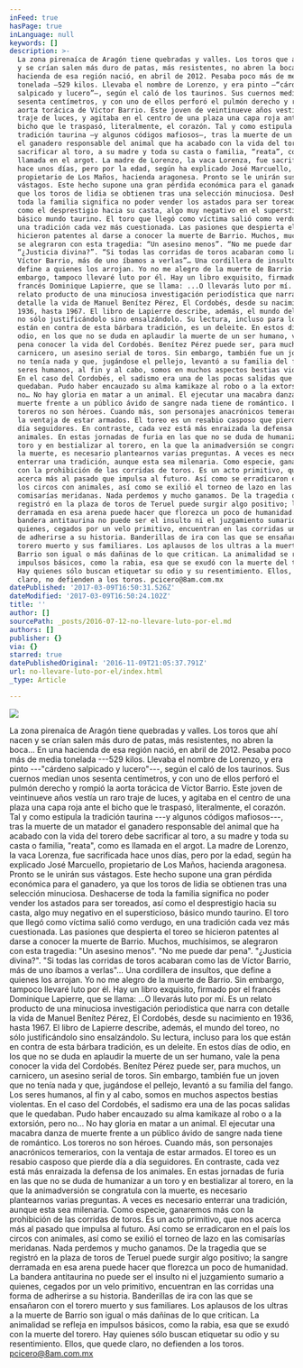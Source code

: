 ```yaml
---
inFeed: true
hasPage: true
inLanguage: null
keywords: []
description: >-
  La zona pirenaíca de Aragón tiene quebradas y valles. Los toros que ahí nacen
  y se crían salen más duro de patas, más resistentes, no abren la boca… En una
  hacienda de esa región nació, en abril de 2012. Pesaba poco más de media
  tonelada —529 kilos. Llevaba el nombre de Lorenzo, y era pinto —“cárdeno
  salpicado y lucero”—, según el caló de los taurinos. Sus cuernos medían unos
  sesenta centímetros, y con uno de ellos perforó el pulmón derecho y rompió la
  aorta torácica de Víctor Barrio. Este joven de veintinueve años vestía un raro
  traje de luces, y agitaba en el centro de una plaza una capa roja ante el
  bicho que le traspasó, literalmente, el corazón. Tal y como estipula la
  tradición taurina —y algunos códigos mafiosos—, tras la muerte de un matador
  el ganadero responsable del animal que ha acabado con la vida del torero debe
  sacrificar al toro, a su madre y toda su casta o familia, “reata”, como es
  llamada en el argot. La madre de Lorenzo, la vaca Lorenza, fue sacrificada
  hace unos días, pero por la edad, según ha explicado José Marcuello,
  propietario de Los Maños, hacienda aragonesa. Pronto se le unirán sus
  vástagos. Este hecho supone una gran pérdida económica para el ganadero, ya
  que los toros de lidia se obtienen tras una selección minuciosa. Deshacerse de
  toda la familia significa no poder vender los astados para ser toreados, así
  como el desprestigio hacia su casta, algo muy negativo en el supersticioso,
  básico mundo taurino. El toro que llegó como víctima salió como verdugo, en
  una tradición cada vez más cuestionada. Las pasiones que despierta el toreo se
  hicieron patentes al darse a conocer la muerte de Barrio. Muchos, muchísimos,
  se alegraron con esta tragedia: “Un asesino menos”. “No me puede dar pena”.
  “¿Justicia divina?”. “Si todas las corridas de toros acabaran como las de
  Víctor Barrio, más de uno íbamos a verlas”… Una cordillera de insultos, que
  define a quienes los arrojan. Yo no me alegro de la muerte de Barrio. Sin
  embargo, tampoco llevaré luto por él. Hay un libro exquisito, firmado por el
  francés Dominique Lapierre, que se llama: ...O llevarás luto por mí. Es un
  relato producto de una minuciosa investigación periodística que narra con
  detalle la vida de Manuel Benítez Pérez, El Cordobés, desde su nacimiento en
  1936, hasta 1967. El libro de Lapierre describe, además, el mundo del toreo,
  no sólo justificándolo sino ensalzándolo. Su lectura, incluso para los que
  están en contra de esta bárbara tradición, es un deleite. En estos días de
  odio, en los que no se duda en aplaudir la muerte de un ser humano, vale la
  pena conocer la vida del Cordobés. Benítez Pérez puede ser, para muchos, un
  carnicero, un asesino serial de toros. Sin embargo, también fue un joven que
  no tenía nada y que, jugándose el pellejo, levantó a su familia del fango. Los
  seres humanos, al fin y al cabo, somos en muchos aspectos bestias violentas.
  En el caso del Cordobés, el sadismo era una de las pocas salidas que le
  quedaban. Pudo haber encauzado su alma kamikaze al robo o a la extorsión, pero
  no… No hay gloria en matar a un animal. El ejecutar una macabra danza de
  muerte frente a un público ávido de sangre nada tiene de romántico. Los
  toreros no son héroes. Cuando más, son personajes anacrónicos temerarios, con
  la ventaja de estar armados. El toreo es un resabio casposo que pierde día a
  día seguidores. En contraste, cada vez está más enraizada la defensa de los
  animales. En estas jornadas de furia en las que no se duda de humanizar a un
  toro y en bestializar al torero, en la que la animadversión se congratula con
  la muerte, es necesario plantearnos varias preguntas. A veces es necesario
  enterrar una tradición, aunque esta sea milenaria. Como especie, ganaremos más
  con la prohibición de las corridas de toros. Es un acto primitivo, que nos
  acerca más al pasado que impulsa al futuro. Así como se erradicaron en el país
  los circos con animales, así como se exilió el torneo de lazo en las
  comisarías meridanas. Nada perdemos y mucho ganamos. De la tragedia que se
  registró en la plaza de toros de Teruel puede surgir algo positivo; la sangre
  derramada en esa arena puede hacer que florezca un poco de humanidad. La
  bandera antitaurina no puede ser el insulto ni el juzgamiento sumario a
  quienes, cegados por un velo primitivo, encuentran en las corridas una forma
  de adherirse a su historia. Banderillas de ira con las que se ensañaron con el
  torero muerto y sus familiares. Los aplausos de los ultras a la muerte de
  Barrio son igual o más dañinas de lo que critican. La animalidad se refleja en
  impulsos básicos, como la rabia, esa que se exudó con la muerte del torero.
  Hay quienes sólo buscan etiquetar su odio y su resentimiento. Ellos, que quede
  claro, no defienden a los toros. pcicero@8am.com.mx
datePublished: '2017-03-09T16:50:31.526Z'
dateModified: '2017-03-09T16:50:24.102Z'
title: ''
author: []
sourcePath: _posts/2016-07-12-no-llevare-luto-por-el.md
authors: []
publisher: {}
via: {}
starred: true
datePublishedOriginal: '2016-11-09T21:05:37.791Z'
url: no-llevare-luto-por-el/index.html
_type: Article

---
```

![](https://the-grid-user-content.s3-us-west-2.amazonaws.com/b6e6a46b-111f-4aba-9b15-f40709302a86.png)

La zona pirenaíca de Aragón tiene quebradas y valles. Los toros que ahí nacen y se crían salen más duro de patas, más resistentes, no abren la boca... En una hacienda de esa región nació, en abril de 2012\. Pesaba poco más de media tonelada ---529 kilos. Llevaba el nombre de Lorenzo, y era pinto ---"cárdeno salpicado y lucero"---, según el caló de los taurinos. Sus cuernos medían unos sesenta centímetros, y con uno de ellos perforó el pulmón derecho y rompió la aorta torácica de Víctor Barrio. Este joven de veintinueve años vestía un raro traje de luces, y agitaba en el centro de una plaza una capa roja ante el bicho que le traspasó, literalmente, el corazón. Tal y como estipula la tradición taurina ---y algunos códigos mafiosos---, tras la muerte de un matador el ganadero responsable del animal que ha acabado con la vida del torero debe sacrificar al toro, a su madre y toda su casta o familia, "reata", como es llamada en el argot. La madre de Lorenzo, la vaca Lorenza, fue sacrificada hace unos días, pero por la edad, según ha explicado José Marcuello, propietario de Los Maños, hacienda aragonesa. Pronto se le unirán sus vástagos. Este hecho supone una gran pérdida económica para el ganadero, ya que los toros de lidia se obtienen tras una selección minuciosa. Deshacerse de toda la familia significa no poder vender los astados para ser toreados, así como el desprestigio hacia su casta, algo muy negativo en el supersticioso, básico mundo taurino. El toro que llegó como víctima salió como verdugo, en una tradición cada vez más cuestionada. Las pasiones que despierta el toreo se hicieron patentes al darse a conocer la muerte de Barrio. Muchos, muchísimos, se alegraron con esta tragedia: "Un asesino menos". "No me puede dar pena". "¿Justicia divina?". "Si todas las corridas de toros acabaran como las de Víctor Barrio, más de uno íbamos a verlas"... Una cordillera de insultos, que define a quienes los arrojan. Yo no me alegro de la muerte de Barrio. Sin embargo, tampoco llevaré luto por él. Hay un libro exquisito, firmado por el francés Dominique Lapierre, que se llama: ...O llevarás luto por mí. Es un relato producto de una minuciosa investigación periodística que narra con detalle la vida de Manuel Benítez Pérez, El Cordobés, desde su nacimiento en 1936, hasta 1967\. El libro de Lapierre describe, además, el mundo del toreo, no sólo justificándolo sino ensalzándolo. Su lectura, incluso para los que están en contra de esta bárbara tradición, es un deleite. En estos días de odio, en los que no se duda en aplaudir la muerte de un ser humano, vale la pena conocer la vida del Cordobés. Benítez Pérez puede ser, para muchos, un carnicero, un asesino serial de toros. Sin embargo, también fue un joven que no tenía nada y que, jugándose el pellejo, levantó a su familia del fango. Los seres humanos, al fin y al cabo, somos en muchos aspectos bestias violentas. En el caso del Cordobés, el sadismo era una de las pocas salidas que le quedaban. Pudo haber encauzado su alma kamikaze al robo o a la extorsión, pero no... No hay gloria en matar a un animal. El ejecutar una macabra danza de muerte frente a un público ávido de sangre nada tiene de romántico. Los toreros no son héroes. Cuando más, son personajes anacrónicos temerarios, con la ventaja de estar armados. El toreo es un resabio casposo que pierde día a día seguidores. En contraste, cada vez está más enraizada la defensa de los animales. En estas jornadas de furia en las que no se duda de humanizar a un toro y en bestializar al torero, en la que la animadversión se congratula con la muerte, es necesario plantearnos varias preguntas. A veces es necesario enterrar una tradición, aunque esta sea milenaria. Como especie, ganaremos más con la prohibición de las corridas de toros. Es un acto primitivo, que nos acerca más al pasado que impulsa al futuro. Así como se erradicaron en el país los circos con animales, así como se exilió el torneo de lazo en las comisarías meridanas. Nada perdemos y mucho ganamos. De la tragedia que se registró en la plaza de toros de Teruel puede surgir algo positivo; la sangre derramada en esa arena puede hacer que florezca un poco de humanidad. La bandera antitaurina no puede ser el insulto ni el juzgamiento sumario a quienes, cegados por un velo primitivo, encuentran en las corridas una forma de adherirse a su historia. Banderillas de ira con las que se ensañaron con el torero muerto y sus familiares. Los aplausos de los ultras a la muerte de Barrio son igual o más dañinas de lo que critican. La animalidad se refleja en impulsos básicos, como la rabia, esa que se exudó con la muerte del torero. Hay quienes sólo buscan etiquetar su odio y su resentimiento. Ellos, que quede claro, no defienden a los toros. pcicero@8am.com.mx